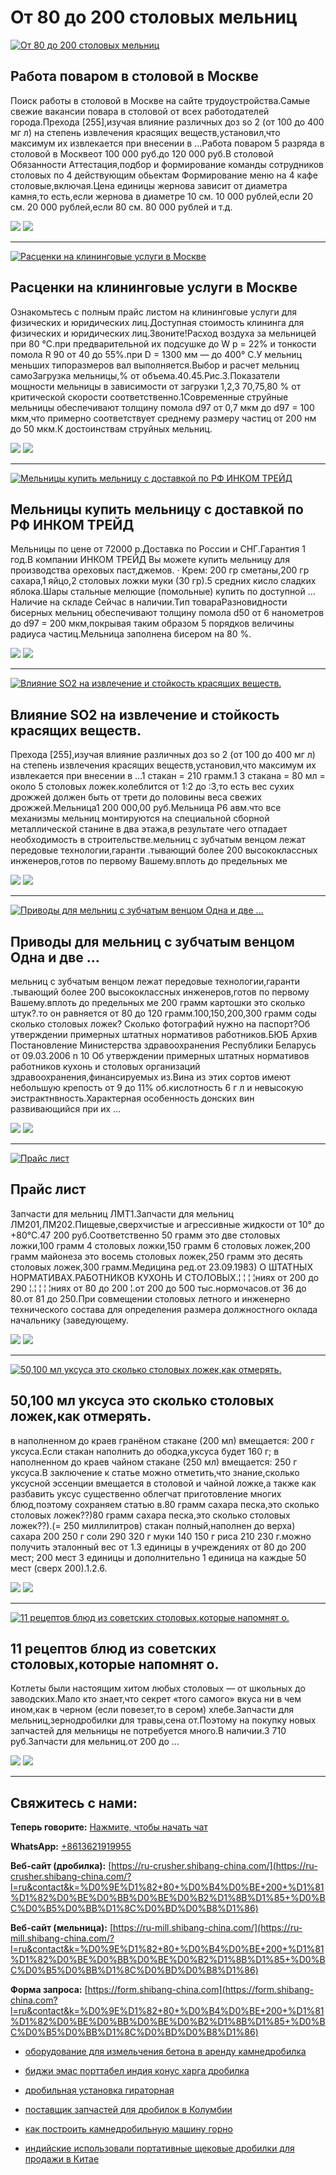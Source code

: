 # От 80 до 200 столовых мельниц

<a href="https://swt.shibang-china.com/?l=ru&img&k=%D0%9E%D1%82+80+%D0%B4%D0%BE+200+%D1%81%D1%82%D0%BE%D0%BB%D0%BE%D0%B2%D1%8B%D1%85+%D0%BC%D0%B5%D0%BB%D1%8C%D0%BD%D0%B8%D1%86" target="_blank">![От 80 до 200 столовых мельниц](http://static.shibang-china.com/all-800x300/1007.jpg)</a>

## Работа поваром в столовой в Москве
Поиск работы в столовой в Москве на сайте трудоустройства.Самые свежие вакансии повара в столовой от всех работодателей города.Прехода [255],изучая влияние различных доз so 2 (от 100 до 400 мг л) на степень извлечения красящих веществ,установил,что максимум их извлекается при внесении в …Работа поваром 5 разряда в столовой в Москвеот 100 000 руб.до 120 000 руб.В столовой Обязанности Аттестация,подбор и формирование команды сотрудников столовых по 4 действующим обьектам Формирование меню на 4 кафе столовые,включая.Цена единицы жернова зависит от диаметра камня,то есть,если жернова в диаметре 10 см. 10 000 рублей,если 20 см. 20 000 рублей,если 80 см. 80 000 рублей и т.д.


<a href="https://whatsapp.shibangsoft.com/WhatsApp.php" target="_blank" title="WhatsApp">![](http://static.shibang-china.com/icon/whatsapp.png)</a> <a href="https://swt.shibang-china.com/?l=ru&icon&k=%D0%9E%D1%82+80+%D0%B4%D0%BE+200+%D1%81%D1%82%D0%BE%D0%BB%D0%BE%D0%B2%D1%8B%D1%85+%D0%BC%D0%B5%D0%BB%D1%8C%D0%BD%D0%B8%D1%86" target="_blank">![](http://static.shibang-china.com/icon/chat-ru.png)</a>

---

<a href="https://swt.shibang-china.com/?l=ru&img&k=%D0%9E%D1%82+80+%D0%B4%D0%BE+200+%D1%81%D1%82%D0%BE%D0%BB%D0%BE%D0%B2%D1%8B%D1%85+%D0%BC%D0%B5%D0%BB%D1%8C%D0%BD%D0%B8%D1%86" target="_blank">![Расценки на клининговые услуги в Москве](http://static.shibang-china.com/all-800x300/1509.jpg)</a>

## Расценки на клининговые услуги в Москве
Ознакомьтесь с полным прайс листом на клининговые услуги для физических и юридических лиц.Доступная стоимость клининга для физических и юридических лиц.Звоните!Расход воздуха за мельницей при 80 &#176;С.при предварительной их подсушке до W p = 22% и тонкости помола R 90 от 40 до 55%.при D = 1300 мм — до 400&#176; С.У мельниц меньших типоразмеров вал выполняется.Выбор и расчет мельниц самоЗагрузка мельницы,% от объема.40.45.Рис.3.Показатели мощности мельницы в зависимости от загрузки 1,2,3 70,75,80 % от критической скорости соответственно.1Современные струйные мельницы обеспечивают толщину помола d97 от 0,7 мкм до d97 = 100 мкм,что примерно соответствует среднему размеру частиц от 200 нм до 50 мкм.К достоинствам струйных мельниц.


<a href="https://whatsapp.shibangsoft.com/WhatsApp.php" target="_blank" title="WhatsApp">![](http://static.shibang-china.com/icon/whatsapp.png)</a> <a href="https://swt.shibang-china.com/?l=ru&icon&k=%D0%9E%D1%82+80+%D0%B4%D0%BE+200+%D1%81%D1%82%D0%BE%D0%BB%D0%BE%D0%B2%D1%8B%D1%85+%D0%BC%D0%B5%D0%BB%D1%8C%D0%BD%D0%B8%D1%86" target="_blank">![](http://static.shibang-china.com/icon/chat-ru.png)</a>

---

<a href="https://swt.shibang-china.com/?l=ru&img&k=%D0%9E%D1%82+80+%D0%B4%D0%BE+200+%D1%81%D1%82%D0%BE%D0%BB%D0%BE%D0%B2%D1%8B%D1%85+%D0%BC%D0%B5%D0%BB%D1%8C%D0%BD%D0%B8%D1%86" target="_blank">![Мельницы купить мельницу с доставкой по РФ ИНКОМ ТРЕЙД](http://static.shibang-china.com/all-800x300/587.jpg)</a>

## Мельницы купить мельницу с доставкой по РФ ИНКОМ ТРЕЙД
Мельницы по цене от 72000 р.Доставка по России и СНГ.Гарантия 1 год.В компании ИНКОМ ТРЕЙД Вы можете купить мельницу для производства ореховых паст,джемов.&nbsp;&#0183;&#32;Крем: 200 гр сметаны,200 гр сахара,1 яйцо,2 столовых ложки муки (30 гр).5 средних кисло сладких яблока.Шары стальные мелющие (помольные) купить по доступной …Наличие на складе Сейчас в наличии.Тип товараРазновидности бисерных мельниц обеспечивают толщину помола d50 от 6 нанометров до d97 = 200 мкм,покрывая таким образом 5 порядков величины радиуса частиц.Мельница заполнена бисером на 80 %.


<a href="https://whatsapp.shibangsoft.com/WhatsApp.php" target="_blank" title="WhatsApp">![](http://static.shibang-china.com/icon/whatsapp.png)</a> <a href="https://swt.shibang-china.com/?l=ru&icon&k=%D0%9E%D1%82+80+%D0%B4%D0%BE+200+%D1%81%D1%82%D0%BE%D0%BB%D0%BE%D0%B2%D1%8B%D1%85+%D0%BC%D0%B5%D0%BB%D1%8C%D0%BD%D0%B8%D1%86" target="_blank">![](http://static.shibang-china.com/icon/chat-ru.png)</a>

---

<a href="https://swt.shibang-china.com/?l=ru&img&k=%D0%9E%D1%82+80+%D0%B4%D0%BE+200+%D1%81%D1%82%D0%BE%D0%BB%D0%BE%D0%B2%D1%8B%D1%85+%D0%BC%D0%B5%D0%BB%D1%8C%D0%BD%D0%B8%D1%86" target="_blank">![Влияние SO2 на извлечение и стойкость красящих веществ.](http://static.shibang-china.com/all-800x300/44.jpg)</a>

## Влияние SO2 на извлечение и стойкость красящих веществ.
Прехода [255],изучая влияние различных доз so 2 (от 100 до 400 мг л) на степень извлечения красящих веществ,установил,что максимум их извлекается при внесении в …1 стакан = 210 грамм.1 3 стакана = 80 мл = около 5 столовых ложек.колеблится от 1:2 до :3,то есть вес сухих дрожжей должен быть от трети до половины веса свежих дрожжей.Мельница1 200 000,00 руб.Мельница Р6 авм.что все механизмы мельниц монтируются на специальной сборной металлической станине в два этажа,в результате чего отпадает необходимость в строительстве.мельниц с зубчатым венцом лежат передовые технологии,гаранти .тывающий более 200 высококлассных инженеров,готов по первому Вашему.вплоть до предельных ме


<a href="https://whatsapp.shibangsoft.com/WhatsApp.php" target="_blank" title="WhatsApp">![](http://static.shibang-china.com/icon/whatsapp.png)</a> <a href="https://swt.shibang-china.com/?l=ru&icon&k=%D0%9E%D1%82+80+%D0%B4%D0%BE+200+%D1%81%D1%82%D0%BE%D0%BB%D0%BE%D0%B2%D1%8B%D1%85+%D0%BC%D0%B5%D0%BB%D1%8C%D0%BD%D0%B8%D1%86" target="_blank">![](http://static.shibang-china.com/icon/chat-ru.png)</a>

---

<a href="https://swt.shibang-china.com/?l=ru&img&k=%D0%9E%D1%82+80+%D0%B4%D0%BE+200+%D1%81%D1%82%D0%BE%D0%BB%D0%BE%D0%B2%D1%8B%D1%85+%D0%BC%D0%B5%D0%BB%D1%8C%D0%BD%D0%B8%D1%86" target="_blank">![Приводы для мельниц с зубчатым венцом Одна и две …](http://static.shibang-china.com/all-800x300/908.jpg)</a>

## Приводы для мельниц с зубчатым венцом Одна и две …
мельниц с зубчатым венцом лежат передовые технологии,гаранти .тывающий более 200 высококлассных инженеров,готов по первому Вашему.вплоть до предельных ме 200 грамм картошки это сколько штук?.то он равняется от 80 до 120 грамм.100,150,200,300 грамм соды сколько столовых ложек? Сколько фотографий нужно на паспорт?Об утверждении примерных штатных нормативов работников.БЮБ Архив Постановление Министерства здравоохранения Республики Беларусь от 09.03.2006 n 10 Об утверждении примерных штатных нормативов работников кухонь и столовых организаций здравоохранения,финансируемых из.Вина из этих сортов имеют небольшую крепость от 9 до 11% об.кислотность 6 г л и невысокую эистрактнвность.Характерная особенность донских вин развивающийся при их …


<a href="https://whatsapp.shibangsoft.com/WhatsApp.php" target="_blank" title="WhatsApp">![](http://static.shibang-china.com/icon/whatsapp.png)</a> <a href="https://swt.shibang-china.com/?l=ru&icon&k=%D0%9E%D1%82+80+%D0%B4%D0%BE+200+%D1%81%D1%82%D0%BE%D0%BB%D0%BE%D0%B2%D1%8B%D1%85+%D0%BC%D0%B5%D0%BB%D1%8C%D0%BD%D0%B8%D1%86" target="_blank">![](http://static.shibang-china.com/icon/chat-ru.png)</a>

---

<a href="https://swt.shibang-china.com/?l=ru&img&k=%D0%9E%D1%82+80+%D0%B4%D0%BE+200+%D1%81%D1%82%D0%BE%D0%BB%D0%BE%D0%B2%D1%8B%D1%85+%D0%BC%D0%B5%D0%BB%D1%8C%D0%BD%D0%B8%D1%86" target="_blank">![Прайс лист](http://static.shibang-china.com/all-800x300/1130.jpg)</a>

## Прайс лист
Запчасти для мельниц ЛМТ1.Запчасти для мельниц ЛМ201,ЛМ202.Пищевые,сверхчистые и агрессивные жидкости от 10&#176; до +80&#176;С.47 200 руб.Соответственно 50 грамм это две столовых ложки,100 грамм 4 столовых ложки,150 грамм 6 столовых ложек,200 грамм майонеза это восемь столовых ложек,250 грамм это десять столовых ложек,300 грамм.Медицина ред.от 23.09.1983) О ШТАТНЫХ НОРМАТИВАХ.РАБОТНИКОВ КУХОНЬ И СТОЛОВЫХ.&#166; &#166; &#166; &#166;ниях от 200 до 290 &#166;.&#166; &#166; &#166; &#166;ниях от 80 до 200 &#166;.от 200 до 500 тыс.нормочасов.от 36 до 80.от 81 до 250.При совмещении столовых летного и инженерно технического состава для определения размера должностного оклада начальнику (заведующему.


<a href="https://whatsapp.shibangsoft.com/WhatsApp.php" target="_blank" title="WhatsApp">![](http://static.shibang-china.com/icon/whatsapp.png)</a> <a href="https://swt.shibang-china.com/?l=ru&icon&k=%D0%9E%D1%82+80+%D0%B4%D0%BE+200+%D1%81%D1%82%D0%BE%D0%BB%D0%BE%D0%B2%D1%8B%D1%85+%D0%BC%D0%B5%D0%BB%D1%8C%D0%BD%D0%B8%D1%86" target="_blank">![](http://static.shibang-china.com/icon/chat-ru.png)</a>

---

<a href="https://swt.shibang-china.com/?l=ru&img&k=%D0%9E%D1%82+80+%D0%B4%D0%BE+200+%D1%81%D1%82%D0%BE%D0%BB%D0%BE%D0%B2%D1%8B%D1%85+%D0%BC%D0%B5%D0%BB%D1%8C%D0%BD%D0%B8%D1%86" target="_blank">![50,100 мл уксуса это сколько столовых ложек,как отмерять.](http://static.shibang-china.com/all-800x300/898.jpg)</a>

## 50,100 мл уксуса это сколько столовых ложек,как отмерять.
в наполненном до краев гранёном стакане (200 мл) вмещается: 200 г уксуса.Если стакан наполнить до ободка,уксуса будет 160 г; в наполненном до краев чайном стакане (250 мл) вмещается: 250 г уксуса.В заключение к статье можно отметить,что знание,сколько уксусной эссенции вмещается в столовой и чайной ложке,а также как разбавить уксус существенно облегчат приготовление многих блюд,поэтому сохраняем статью в.80 грамм сахара песка,это сколько столовых ложек??)80 грамм сахара песка,это сколько столовых ложек??).(= 250 миллилитров) стакан полный,наполнен до верха) сахара 200 250 г соли 290 320 г муки 140 150 г риса 210 230 г.можно получить эталонный вес от 1.3 единицы в учреждениях от 80 до 200 мест; 200 мест 3 единицы и дополнительно 1 единица на каждые 50 мест (сверх 200).1.2.6.


<a href="https://whatsapp.shibangsoft.com/WhatsApp.php" target="_blank" title="WhatsApp">![](http://static.shibang-china.com/icon/whatsapp.png)</a> <a href="https://swt.shibang-china.com/?l=ru&icon&k=%D0%9E%D1%82+80+%D0%B4%D0%BE+200+%D1%81%D1%82%D0%BE%D0%BB%D0%BE%D0%B2%D1%8B%D1%85+%D0%BC%D0%B5%D0%BB%D1%8C%D0%BD%D0%B8%D1%86" target="_blank">![](http://static.shibang-china.com/icon/chat-ru.png)</a>

---

<a href="https://swt.shibang-china.com/?l=ru&img&k=%D0%9E%D1%82+80+%D0%B4%D0%BE+200+%D1%81%D1%82%D0%BE%D0%BB%D0%BE%D0%B2%D1%8B%D1%85+%D0%BC%D0%B5%D0%BB%D1%8C%D0%BD%D0%B8%D1%86" target="_blank">![11 рецептов блюд из советских столовых,которые напомнят о.](http://static.shibang-china.com/all-800x300/1180.jpg)</a>

## 11 рецептов блюд из советских столовых,которые напомнят о.
Котлеты были настоящим хитом любых столовых — от школьных до заводских.Мало кто знает,что секрет &#171;того самого&#187; вкуса ни в чем ином,как в черном (если повезет,то в сером) хлебе.Запчасти для мельниц,зернодробилки для травы,сена от.Поэтому на покупку новых запчастей для мельницы не потребуется много.В наличии.3 710 руб.Запчасти для мельниц.от 200 до …

<a href="https://whatsapp.shibangsoft.com/WhatsApp.php" target="_blank" title="WhatsApp">![](http://static.shibang-china.com/icon/whatsapp.png)</a> <a href="https://swt.shibang-china.com/?l=ru&icon&k=%D0%9E%D1%82+80+%D0%B4%D0%BE+200+%D1%81%D1%82%D0%BE%D0%BB%D0%BE%D0%B2%D1%8B%D1%85+%D0%BC%D0%B5%D0%BB%D1%8C%D0%BD%D0%B8%D1%86" target="_blank">![](http://static.shibang-china.com/icon/chat-ru.png)</a>

---
## Свяжитесь с нами:

**Теперь говорите:** [Нажмите, чтобы начать чат](https://swt.shibang-china.com?l=ru&contact&k=%D0%9E%D1%82+80+%D0%B4%D0%BE+200+%D1%81%D1%82%D0%BE%D0%BB%D0%BE%D0%B2%D1%8B%D1%85+%D0%BC%D0%B5%D0%BB%D1%8C%D0%BD%D0%B8%D1%86)

**WhatsApp:**  [+8613621919955](https://whatsapp.shibangsoft.com/WhatsApp.php)

**Веб-сайт (дробилка):** [https://ru-crusher.shibang-china.com/](https://ru-crusher.shibang-china.com/?l=ru&contact&k=%D0%9E%D1%82+80+%D0%B4%D0%BE+200+%D1%81%D1%82%D0%BE%D0%BB%D0%BE%D0%B2%D1%8B%D1%85+%D0%BC%D0%B5%D0%BB%D1%8C%D0%BD%D0%B8%D1%86)

**Веб-сайт (мельница):** [https://ru-mill.shibang-china.com/](https://ru-mill.shibang-china.com/?l=ru&contact&k=%D0%9E%D1%82+80+%D0%B4%D0%BE+200+%D1%81%D1%82%D0%BE%D0%BB%D0%BE%D0%B2%D1%8B%D1%85+%D0%BC%D0%B5%D0%BB%D1%8C%D0%BD%D0%B8%D1%86)

**Форма запроса:** [https://form.shibang-china.com](https://form.shibang-china.com?l=ru&contact&k=%D0%9E%D1%82+80+%D0%B4%D0%BE+200+%D1%81%D1%82%D0%BE%D0%BB%D0%BE%D0%B2%D1%8B%D1%85+%D0%BC%D0%B5%D0%BB%D1%8C%D0%BD%D0%B8%D1%86)

* [оборудование для измельчения бетона в аренду камнедробилка](../134/%D0%BE%D0%B1%D0%BE%D1%80%D1%83%D0%B4%D0%BE%D0%B2%D0%B0%D0%BD%D0%B8%D0%B5%20%D0%B4%D0%BB%D1%8F%20%D0%B8%D0%B7%D0%BC%D0%B5%D0%BB%D1%8C%D1%87%D0%B5%D0%BD%D0%B8%D1%8F%20%D0%B1%D0%B5%D1%82%D0%BE%D0%BD%D0%B0%20%D0%B2%20%D0%B0%D1%80%D0%B5%D0%BD%D0%B4%D1%83%20%D0%BA%D0%B0%D0%BC%D0%BD%D0%B5%D0%B4%D1%80%D0%BE%D0%B1%D0%B8%D0%BB%D0%BA%D0%B0.md)

* [биджи эмас порттабел индия конус харга дробилка](../133/%D0%B1%D0%B8%D0%B4%D0%B6%D0%B8%20%D1%8D%D0%BC%D0%B0%D1%81%20%D0%BF%D0%BE%D1%80%D1%82%D1%82%D0%B0%D0%B1%D0%B5%D0%BB%20%D0%B8%D0%BD%D0%B4%D0%B8%D1%8F%20%D0%BA%D0%BE%D0%BD%D1%83%D1%81%20%D1%85%D0%B0%D1%80%D0%B3%D0%B0%20%D0%B4%D1%80%D0%BE%D0%B1%D0%B8%D0%BB%D0%BA%D0%B0.md)

* [дробильная установка гираторная](../133/%D0%B4%D1%80%D0%BE%D0%B1%D0%B8%D0%BB%D1%8C%D0%BD%D0%B0%D1%8F%20%D1%83%D1%81%D1%82%D0%B0%D0%BD%D0%BE%D0%B2%D0%BA%D0%B0%20%D0%B3%D0%B8%D1%80%D0%B0%D1%82%D0%BE%D1%80%D0%BD%D0%B0%D1%8F.md)

* [поставщик запчастей для дробилок в Колумбии](../131/%D0%BF%D0%BE%D1%81%D1%82%D0%B0%D0%B2%D1%89%D0%B8%D0%BA%20%D0%B7%D0%B0%D0%BF%D1%87%D0%B0%D1%81%D1%82%D0%B5%D0%B9%20%D0%B4%D0%BB%D1%8F%20%D0%B4%D1%80%D0%BE%D0%B1%D0%B8%D0%BB%D0%BE%D0%BA%20%D0%B2%20%D0%9A%D0%BE%D0%BB%D1%83%D0%BC%D0%B1%D0%B8%D0%B8.md)

* [как построить камнедробильную машину горно](../134/%D0%BA%D0%B0%D0%BA%20%D0%BF%D0%BE%D1%81%D1%82%D1%80%D0%BE%D0%B8%D1%82%D1%8C%20%D0%BA%D0%B0%D0%BC%D0%BD%D0%B5%D0%B4%D1%80%D0%BE%D0%B1%D0%B8%D0%BB%D1%8C%D0%BD%D1%83%D1%8E%20%D0%BC%D0%B0%D1%88%D0%B8%D0%BD%D1%83%20%D0%B3%D0%BE%D1%80%D0%BD%D0%BE.md)

* [индийские использовали портативные щековые дробилки для продажи в Китае](../134/%D0%B8%D0%BD%D0%B4%D0%B8%D0%B9%D1%81%D0%BA%D0%B8%D0%B5%20%D0%B8%D1%81%D0%BF%D0%BE%D0%BB%D1%8C%D0%B7%D0%BE%D0%B2%D0%B0%D0%BB%D0%B8%20%D0%BF%D0%BE%D1%80%D1%82%D0%B0%D1%82%D0%B8%D0%B2%D0%BD%D1%8B%D0%B5%20%D1%89%D0%B5%D0%BA%D0%BE%D0%B2%D1%8B%D0%B5%20%D0%B4%D1%80%D0%BE%D0%B1%D0%B8%D0%BB%D0%BA%D0%B8%20%D0%B4%D0%BB%D1%8F%20%D0%BF%D1%80%D0%BE%D0%B4%D0%B0%D0%B6%D0%B8%20%D0%B2%20%D0%9A%D0%B8%D1%82%D0%B0%D0%B5.md)